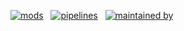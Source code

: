[![mods](https://img.shields.io/badge/mods-27-blue)](https://hub.flowpipe.io/) &nbsp;
[![pipelines](https://img.shields.io/badge/pipelines-492-blue)](https://hub-flowpipe-io-git-main-turbot.vercel.app/mods) &nbsp;
[![maintained by](https://img.shields.io/badge/maintained%20by-Turbot-blue)](https://turbot.com?utm_id=gspreadme&utm_source=github&utm_medium=repo&utm_campaign=github&utm_content=readme)








